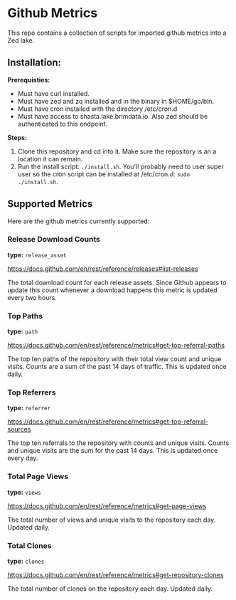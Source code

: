 # Github Metrics

This repo contains a collection of scripts for imported github metrics into a
Zed lake.

## Installation:

**Prerequisties:**

- Must have curl installed.
- Must have zed and zq installed and in the binary in $HOME/go/bin.
- Must have cron installed with the directory /etc/cron.d
- Must have access to shasta.lake.brimdata.io. Also zed should be authenticated
  to this endpoint.

**Steps:**

1. Clone this repository and cd into it. Make sure the repository is an a
   location it can remain.
2. Run the install script: `./install.sh`. You'll probably need to user super 
   user so the cron script can be installed at /etc/cron.d: `sudo ./install.sh`.

## Supported Metrics

Here are the github metrics currently supported:

### Release Download Counts

**type:** `release_asset`

https://docs.github.com/en/rest/reference/releases#list-releases

The total download count for each release assets. Since Github appears to update
this count whenever a download happens this metric is updated every two hours.

### Top Paths

**type:** `path`

https://docs.github.com/en/rest/reference/metrics#get-top-referral-paths

The top ten paths of the repository with their total view count and unique
visits. Counts are a sum of the past 14 days of traffic. This is updated once
daily.

### Top Referrers

**type:** `referrer`

https://docs.github.com/en/rest/reference/metrics#get-top-referral-sources

The top ten referrals to the repository with counts and unique visits. Counts 
and unique visits are the sum for the past 14 days. This is updated once every 
day.

### Total Page Views

**type:** `views`

https://docs.github.com/en/rest/reference/metrics#get-page-views

The total number of views and unique visits to the repository each day. Updated
daily.

### Total Clones

**type:** `clones`

https://docs.github.com/en/rest/reference/metrics#get-repository-clones

The total number of clones on the repository each day. Updated daily.
